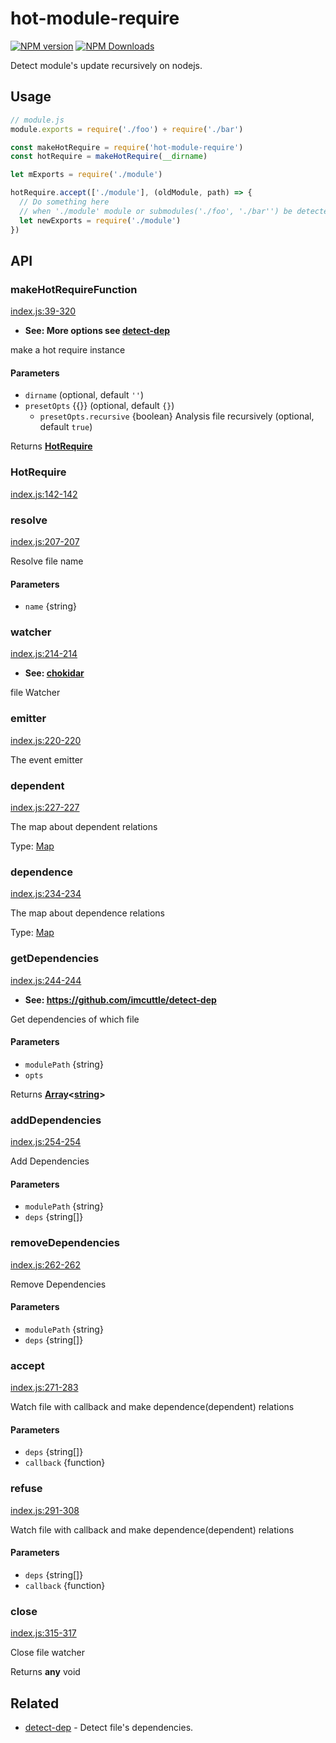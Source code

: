 # hot-module-require

<!--[![build status](https://img.shields.io/travis/imcuttle/hot-module-require/master.svg?style=flat-square)](https://travis-ci.org/imcuttle/hot-module-require)-->

<!--[![Test coverage](https://img.shields.io/codecov/c/github/imcuttle/hot-module-require.svg?style=flat-square)](https://codecov.io/github/imcuttle/hot-module-require?branch=master)-->

[![NPM version](https://img.shields.io/npm/v/hot-module-require.svg?style=flat-square)](https://www.npmjs.com/package/hot-module-require)
[![NPM Downloads](https://img.shields.io/npm/dm/hot-module-require.svg?style=flat-square&maxAge=43200)](https://www.npmjs.com/package/hot-module-require)

Detect module's update recursively on nodejs.

## Usage

```javascript
// module.js
module.exports = require('./foo') + require('./bar')
```

```javascript
const makeHotRequire = require('hot-module-require')
const hotRequire = makeHotRequire(__dirname)

let mExports = require('./module')

hotRequire.accept(['./module'], (oldModule, path) => {
  // Do something here 
  // when './module' module or submodules('./foo', './bar'') be detected changed.
  let newExports = require('./module') 
})
```

## API

<!-- Generated by documentation.js. Update this documentation by updating the source code. -->

### makeHotRequireFunction

[index.js:39-320](https://github.com/imcuttle/hot-module-require/blob/5828b6b2634e3a1f09e40605c066680b5a1b61c9/index.js#L39-L320 "Source code on GitHub")

-   **See: More options see [detect-dep](https://github.com/imcuttle/detect-dep)**

make a hot require instance

#### Parameters

-   `dirname`   (optional, default `''`)
-   `presetOpts`  {{}} (optional, default `{}`)
    -   `presetOpts.recursive`  {boolean} Analysis file recursively (optional, default `true`)

Returns **[HotRequire](#hotrequire)** 

### HotRequire

[index.js:142-142](https://github.com/imcuttle/hot-module-require/blob/5828b6b2634e3a1f09e40605c066680b5a1b61c9/index.js#L142-L142 "Source code on GitHub")

### resolve

[index.js:207-207](https://github.com/imcuttle/hot-module-require/blob/5828b6b2634e3a1f09e40605c066680b5a1b61c9/index.js#L207-L207 "Source code on GitHub")

Resolve file name

#### Parameters

-   `name`  {string}

### watcher

[index.js:214-214](https://github.com/imcuttle/hot-module-require/blob/5828b6b2634e3a1f09e40605c066680b5a1b61c9/index.js#L214-L214 "Source code on GitHub")

-   **See: [chokidar](https://npmjs.com/chokidar)**

file Watcher

### emitter

[index.js:220-220](https://github.com/imcuttle/hot-module-require/blob/5828b6b2634e3a1f09e40605c066680b5a1b61c9/index.js#L220-L220 "Source code on GitHub")

The event emitter

### dependent

[index.js:227-227](https://github.com/imcuttle/hot-module-require/blob/5828b6b2634e3a1f09e40605c066680b5a1b61c9/index.js#L227-L227 "Source code on GitHub")

The map about dependent relations

Type: [Map](https://developer.mozilla.org/docs/Web/JavaScript/Reference/Global_Objects/Map)

### dependence

[index.js:234-234](https://github.com/imcuttle/hot-module-require/blob/5828b6b2634e3a1f09e40605c066680b5a1b61c9/index.js#L234-L234 "Source code on GitHub")

The map about dependence relations

Type: [Map](https://developer.mozilla.org/docs/Web/JavaScript/Reference/Global_Objects/Map)

### getDependencies

[index.js:244-244](https://github.com/imcuttle/hot-module-require/blob/5828b6b2634e3a1f09e40605c066680b5a1b61c9/index.js#L244-L244 "Source code on GitHub")

-   **See: <https://github.com/imcuttle/detect-dep>**

Get dependencies of which file

#### Parameters

-   `modulePath`  {string}
-   `opts`  

Returns **[Array](https://developer.mozilla.org/docs/Web/JavaScript/Reference/Global_Objects/Array)&lt;[string](https://developer.mozilla.org/docs/Web/JavaScript/Reference/Global_Objects/String)>** 

### addDependencies

[index.js:254-254](https://github.com/imcuttle/hot-module-require/blob/5828b6b2634e3a1f09e40605c066680b5a1b61c9/index.js#L254-L254 "Source code on GitHub")

Add Dependencies

#### Parameters

-   `modulePath`  {string}
-   `deps`  {string\[]}

### removeDependencies

[index.js:262-262](https://github.com/imcuttle/hot-module-require/blob/5828b6b2634e3a1f09e40605c066680b5a1b61c9/index.js#L262-L262 "Source code on GitHub")

Remove Dependencies

#### Parameters

-   `modulePath`  {string}
-   `deps`  {string\[]}

### accept

[index.js:271-283](https://github.com/imcuttle/hot-module-require/blob/5828b6b2634e3a1f09e40605c066680b5a1b61c9/index.js#L271-L283 "Source code on GitHub")

Watch file with callback and make dependence(dependent) relations

#### Parameters

-   `deps`  {string\[]}
-   `callback`  {function}

### refuse

[index.js:291-308](https://github.com/imcuttle/hot-module-require/blob/5828b6b2634e3a1f09e40605c066680b5a1b61c9/index.js#L291-L308 "Source code on GitHub")

Watch file with callback and make dependence(dependent) relations

#### Parameters

-   `deps`  {string\[]}
-   `callback`  {function}

### close

[index.js:315-317](https://github.com/imcuttle/hot-module-require/blob/5828b6b2634e3a1f09e40605c066680b5a1b61c9/index.js#L315-L317 "Source code on GitHub")

Close file watcher

Returns **any** void

## Related

-   [detect-dep](https://github.com/imcuttle/detect-dep) - Detect file's dependencies.
